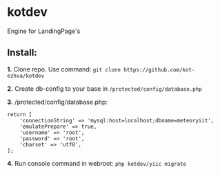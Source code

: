 # kotdev
Engine for LandingPage's

Install:
-------------------------------------------
**1.** Clone repo. Use command: ```git clone https://github.com/kot-ezhva/kotdev```

**2.** Create db-config to your base in ```/protected/config/database.php```

**3.** /protected/config/database.php:
```
return [
	'connectionString' => 'mysql:host=localhost;dbname=meteoryiit',
	'emulatePrepare' => true,
	'username' => 'root',
	'password' => 'root',
	'charset' => 'utf8',
];
```

**4.** Run console command in webroot: ```php kotdev/yiic migrate```
